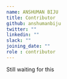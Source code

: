 ```yaml
---
name: ANSHUMAN BIJU
title: Contributor
github: anshumanbiju
twitter: ""
linkedin: ""
slack: ""
joining_date: ""
role : contributor
---
```


Still waiting for this
